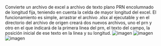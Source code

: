 Convierte un archivo de excel a archivo de texto plano PRN encolumnado de longitud fija, teniendo en cuenta la celda de mayor longitud del excel.
El funcionamiento es simple, arrastrar el archivo .xlsx al ejecutable y en el directorio del archivo de origen creará dos nuevos archivos, uno el prn y otro en el que indicará de la primera linea del prn, el texto del campo, la posición inicial de ese texto en la linea y su longitud.
![imagen](https://github.com/user-attachments/assets/a5d335b8-ad9d-4063-be85-93f46001c9b8)
![imagen](https://github.com/user-attachments/assets/20cd661a-d2d9-4603-91b3-f75e1a93ed14)
![imagen](https://github.com/user-attachments/assets/83ab46b4-369f-4230-b2d9-26999391592b)

